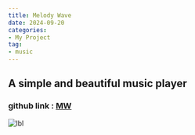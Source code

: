 ```yaml
---
title: Melody Wave
date: 2024-09-20
categories: 
- My Project
tag:
- music
---
```


## A simple and beautiful music player


### github link : [MW](https://github.com/guduyili/Melody-Wave)


![lbl](https://gdlypc.us.kg/lbl2.jpg)